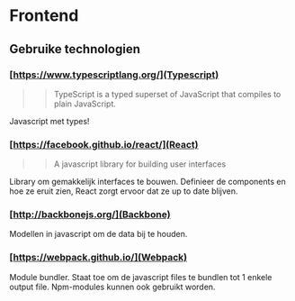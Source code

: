 # Frontend

## Gebruike technologien

### [https://www.typescriptlang.org/](Typescript)

>> TypeScript is a typed superset of JavaScript that compiles to plain JavaScript.

Javascript met types!

### [https://facebook.github.io/react/](React)

>> A javascript library for building user interfaces

Library om gemakkelijk interfaces te bouwen. Definieer de components en hoe ze eruit zien,
React zorgt ervoor dat ze up to date blijven.

### [http://backbonejs.org/](Backbone)

Modellen in javascript om de data bij te houden.

### [https://webpack.github.io/](Webpack)

Module bundler. Staat toe om de javascript files te bundlen tot 1 enkele output file.
Npm-modules kunnen ook gebruikt worden.
